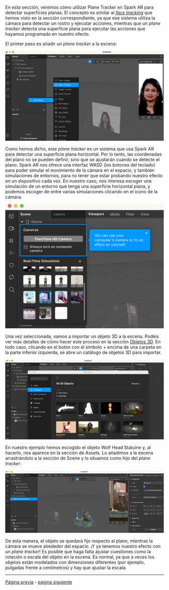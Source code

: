 En esta sección, veremos cómo utilizar Plane Tracker en Spark AR para detectar superficies planas. El concepto es similar al [_face tracking_](Spark-AR/Face-Tracking) que hemos visto en la sección correspondiente, ya que ese sistema utiliza la cámara para detectar un rostro y ejecutar acciones, mientras que un _plane tracker_ detecta una superficie plana para ejecutar las acciones que hayamos programado en nuestro efecto.

El primer paso es añadir un _plane tracker_ a la escena:

![image](uploads/a63007401a8216d69f9616c3e1733da6/image.png)

Como hemos dicho, este _plane tracker_ es un sistema que usa Spark AR para detectar una superficie plana horizontal. Por lo tanto, las coordenadas del plano no se pueden definir, sino que se ajustarán cuando se detecte el plano. Spark AR nos ofrece una interfaz WASD (los botones del teclado) para poder simular el movimiento de la cámara en el espacio, y también simulaciones de entornos, para no tener que estar probando nuestro efecto en un dispositivo cada vez. En nuestro caso, nos interesa escoger una simulación de un entorno que tenga una superficie horizontal plana, y podemos escoger de entre varias simulaciones clicando en el icono de la cámara.

![image.png](uploads/18d3edaa45ddc0d16edd4cf66d82296b/image.png)

Una vez seleccionada, vamos a importar un objeto 3D a la escena. Podéis ver más detalles de cómo hacer este proceso en la sección [Objetos 3D](Spark-AR/3D). En todo caso, clicando en el botón con el símbolo + encima de una carpeta en la parte inferior izquierda, se abre un catálogo de objetos 3D para importar.

![image.png](uploads/84220e20aecb8c05ddcc4fdd5510829b/image.png)

En nuestro ejemplo hemos escogido el objeto Wolf Head Statuine y, al hacerlo, nos aparece en la sección de Assets. Lo añadimos a la escena arrastrándolo a la sección de Scene y lo situamos como hijo del _plane tracker_:

![image.png](uploads/c5b9a398aed77d105367e473d93ea285/image.png)

De esta manera, el objeto se quedará fijo respecto al plano, mientras la cámara se mueve alrededor del espacio. ¡Y ya tenemos nuestro efecto con un _plane tracker_! Es posible que haga falta ajustar cuestiones como la rotación o escala del objeto en la escena. Es normal, ya que a veces los objetos están modelados con dimensiones diferentes (por ejemplo, pulgadas frente a centímetros) y hay que ajustar la escala.

---
[Página previa](Plane-Tracker.md) - [página siguiente](Objetos-3D.md)
